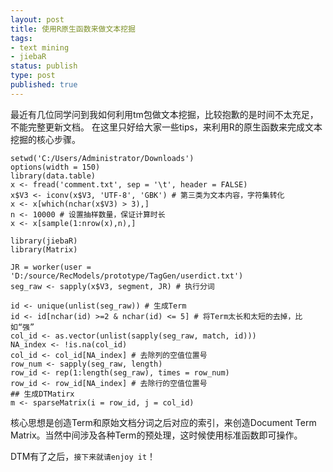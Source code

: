 ```yaml
--- 
layout: post
title: 使用R原生函数来做文本挖掘
tags: 
- text mining
- jiebaR
status: publish
type: post
published: true
---
```


最近有几位同学问到我如何利用tm包做文本挖掘，比较抱歉的是时间不太充足，不能完整更新文档。
在这里只好给大家一些tips，来利用R的原生函数来完成文本挖掘的核心步骤。


	setwd('C:/Users/Administrator/Downloads')
	options(width = 150)
	library(data.table)
	x <- fread('comment.txt', sep = '\t', header = FALSE)
	x$V3 <- iconv(x$V3, 'UTF-8', 'GBK') # 第三类为文本内容，字符集转化
	x <- x[which(nchar(x$V3) > 3),]
	n <- 10000 # 设置抽样数量，保证计算时长
	x <- x[sample(1:nrow(x),n),]
	
	library(jiebaR)
	library(Matrix)
	
	JR = worker(user = 'D:/source/RecModels/prototype/TagGen/userdict.txt')
	seg_raw <- sapply(x$V3, segment, JR) # 执行分词
	
	id <- unique(unlist(seg_raw)) # 生成Term
	id <- id[nchar(id) >=2 & nchar(id) <= 5] # 将Term太长和太短的去掉，比如“强”
	col_id <- as.vector(unlist(sapply(seg_raw, match, id)))
	NA_index <- !is.na(col_id) 
	col_id <- col_id[NA_index] # 去除列的空值位置号
	row_num <- sapply(seg_raw, length)
	row_id <- rep(1:length(seg_raw), times = row_num)
	row_id <- row_id[NA_index] # 去除行的空值位置号
	## 生成DTMatirx
	m <- sparseMatrix(i = row_id, j = col_id)



核心思想是创造Term和原始文档分词之后对应的索引，来创造Document Term Matrix。当然中间涉及各种Term的预处理，这时候使用标准函数即可操作。

DTM有了之后，`接下来就请enjoy it`！
